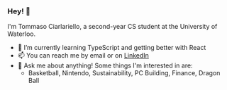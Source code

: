 ### Hey! 🦆
I'm Tommaso Ciarlariello, a second-year CS student at the University of Waterloo.
- 🌱 I’m currently learning TypeScript and getting better with React
- 📫 You can reach me by email or on [LinkedIn](https://www.linkedin.com/in/tomasciar/)
- 💬 Ask me about anything! Some things I'm interested in are:
  - Basketball, Nintendo, Sustainability, PC Building, Finance, Dragon Ball
